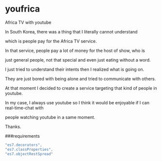 # youfrica
Africa TV with youtube 

In South Korea, there was a thing that I literally cannot understand 

which is people pay for the Africa TV service.

In that service, people pay a lot of money for the host of show, who is

just general people, not that special and even just eating without a word.

I just tried to understand their intents then I realized what is going on.

They are just bored with being alone and tried to communicate with others.

At that moment I decided to create a service targeting that kind of people in youtube.

In my case, I always use youtube so I think it would be enjoyable if I can real-time-chat with

people watching youtube in a same moment.

Thanks.

###requirements

```javascript
"es7.decorators",
"es7.classProperties",
"es7.objectRestSpread"
```
